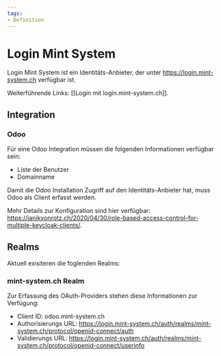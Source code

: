 ```yaml
---
tags:
- Definition
---
```

# Login Mint System

Login Mint System ist ein Identitäts-Anbieter, der unter https://login.mint-system.ch verfügbar ist.

Weiterführende Links: [[Login mit login.mint-system.ch]].

## Integration

### Odoo

Für eine Odoo Integration müssen die folgenden Informationen verfügbar sein:

* Liste der Benutzer
* Domainname

Damit die Odoo Installation Zugriff auf den Identitäts-Anbieter hat, muss Odoo als Client erfasst werden.

Mehr Details zur Konfiguration sind hier verfügbar: https://janikvonrotz.ch/2020/04/30/role-based-access-control-for-multiple-keycloak-clients/.

## Realms

Aktuell exisiteren die foglenden Realms:
### mint-system.ch Realm

Zur Erfassung des OAuth-Providers stehen diese Informationen zur Verfügung:

* Client ID: odoo.mint-system.ch
* Authorisierungs URL: https://login.mint-system.ch/auth/realms/mint-system.ch/protocol/openid-connect/auth
* Validierungs URL: https://login.mint-system.ch/auth/realms/mint-system.ch/protocol/openid-connect/userinfo
